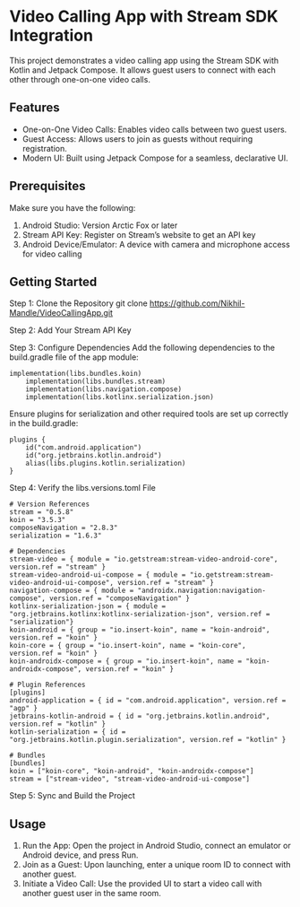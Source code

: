 # Video Calling App with Stream SDK Integration
This project demonstrates a video calling app using the Stream SDK with Kotlin and Jetpack Compose. It allows guest users to connect with each other through one-on-one video calls.
## Features
* One-on-One Video Calls: Enables video calls between two guest users.
* Guest Access: Allows users to join as guests without requiring registration.
* Modern UI: Built using Jetpack Compose for a seamless, declarative UI.
## Prerequisites
Make sure you have the following:

1. Android Studio: Version Arctic Fox or later
2. Stream API Key: Register on Stream’s website to get an API key
3. Android Device/Emulator: A device with camera and microphone access for video calling

## Getting Started
Step 1: Clone the Repository
git clone https://github.com/Nikhil-Mandle/VideoCallingApp.git

Step 2: Add Your Stream API Key

Step 3: Configure Dependencies
Add the following dependencies to the build.gradle file of the app module:
```
implementation(libs.bundles.koin)
    implementation(libs.bundles.stream)
    implementation(libs.navigation.compose)
    implementation(libs.kotlinx.serialization.json)
```
Ensure plugins for serialization and other required tools are set up correctly in the build.gradle:
```
plugins {
    id("com.android.application")
    id("org.jetbrains.kotlin.android")
    alias(libs.plugins.kotlin.serialization)
}
```
Step 4: Verify the libs.versions.toml File
```
# Version References
stream = "0.5.8"
koin = "3.5.3"
composeNavigation = "2.8.3"
serialization = "1.6.3"

# Dependencies
stream-video = { module = "io.getstream:stream-video-android-core", version.ref = "stream" }
stream-video-android-ui-compose = { module = "io.getstream:stream-video-android-ui-compose", version.ref = "stream" }
navigation-compose = { module = "androidx.navigation:navigation-compose", version.ref = "composeNavigation" }
kotlinx-serialization-json = { module = "org.jetbrains.kotlinx:kotlinx-serialization-json", version.ref = "serialization"}
koin-android = { group = "io.insert-koin", name = "koin-android", version.ref = "koin" }
koin-core = { group = "io.insert-koin", name = "koin-core", version.ref = "koin" }
koin-androidx-compose = { group = "io.insert-koin", name = "koin-androidx-compose", version.ref = "koin" }

# Plugin References
[plugins]
android-application = { id = "com.android.application", version.ref = "agp" }
jetbrains-kotlin-android = { id = "org.jetbrains.kotlin.android", version.ref = "kotlin" }
kotlin-serialization = { id = "org.jetbrains.kotlin.plugin.serialization", version.ref = "kotlin" }

# Bundles
[bundles]
koin = ["koin-core", "koin-android", "koin-androidx-compose"]
stream = ["stream-video", "stream-video-android-ui-compose"]
```
Step 5: Sync and Build the Project

## Usage
1. Run the App: Open the project in Android Studio, connect an emulator or Android device, and press Run.
2. Join as a Guest: Upon launching, enter a unique room ID to connect with another guest.
3. Initiate a Video Call: Use the provided UI to start a video call with another guest user in the same room.




